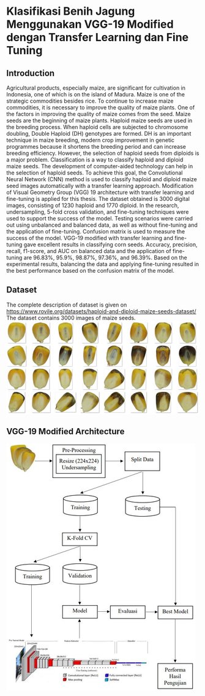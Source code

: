 # Klasifikasi Benih Jagung Menggunakan VGG-19 Modified dengan Transfer Learning dan Fine Tuning

## Introduction
Agricultural products, especially maize, are significant for cultivation in Indonesia, one of which is on the island of Madura. Maize is one of the strategic commodities besides rice. To continue to increase maize commodities, it is necessary to improve the quality of maize plants. One of the factors in improving the quality of maize comes from the seed. Maize seeds are the beginning of maize plants. Haploid maize seeds are used in the breeding process. When haploid cells are subjected to chromosome doubling, Double Haploid (DH) genotypes are formed. DH is an important technique in maize breeding, modern crop improvement in genetic programmes because it shortens the breeding period and can increase breeding efficiency. However, the selection of haploid seeds from diploids is a major problem. Classification is a way to classify haploid and diploid maize seeds. The development of computer-aided technology can help in the selection of haploid seeds. To achieve this goal, the Convolutional Neural Network (CNN) method is used to classify haploid and diploid maize seed images automatically with a transfer learning approach. Modification of Visual Geometry Group (VGG) 19 architecture with transfer learning and fine-tuning is applied for this thesis. The dataset obtained is 3000 digital images, consisting of 1230 haploid and 1770 diploid. In the research, undersampling, 5-fold cross validation, and fine-tuning techniques were used to support the success of the model. Testing scenarios were carried out using unbalanced and balanced data, as well as without fine-tuning and the application of fine-tuning. Confusion matrix is used to measure the success of the model. VGG-19 modified with transfer learning and fine-tuning gave excellent results in classifying corn seeds. Accuracy, precision, recall, f1-score, and AUC on balanced data and the application of fine-tuning are 96.83%, 95.9%, 98.87%, 97.36%, and 96.39%. Based on the experimental results, balancing the data and applying fine-tuning resulted in the best performance based on the confusion matrix of the model.

## Dataset
The complete description of dataset is given on https://www.rovile.org/datasets/haploid-and-diploid-maize-seeds-dataset/ The dataset contains 3000 images of maize seeds.
![alt text](https://github.com/AndykaSaputra25/Classification-of-Maize-Seeds/blob/master/image/dataset.jpg?raw=True)

## VGG-19 Modified Architecture
![alt text](https://github.com/AndykaSaputra25/Classification-of-Maize-Seeds/blob/master/image/arsitektur.JPG?raw=True)
